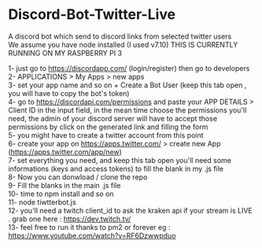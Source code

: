 # Discord-Bot-Twitter-Live
A discord bot which send to discord links from selected twitter users<br/>
We assume you have node installed (I used v7.10)
THIS IS CURRENTLY RUNNING ON MY RASPBERRY PI 3


 1- just go to https://discordapp.com/  (login/register) then go to developers <br/>
 2- APPLICATIONS > My Apps > new apps<br/>
 3- set your app name and so on   +   Create a Bot User (keep this tab open , you will have to copy the bot's token)<br/>
 4- go to https://discordapi.com/permissions and paste your APP DETAILS > Client ID in the input field,
 in the mean time choose the permissions you'll need, the admin of your discord server will have to accept those permissions by click on the generated link and filling the form<br/>
 5- you might have to create a twitter account from this point<br/>
 6- create your app on https://apps.twitter.com/ > create new App (https://apps.twitter.com/app/new)<br/>
 7- set everything you need, and keep this tab open you'll need some informations (keys and access tokens) to fill the blank in my .js file<br/>
 8- Now you can donwload / clone the repo<br/>
 9- Fill the blanks in the main .js file<br/>
 10- time to npm install and so on<br/>
 11- node tiwtterbot.js<br/>
 12- you'll need a twitch client_id to ask the kraken api if your stream is LIVE . grab one here : https://dev.twitch.tv/ <br/>
 13- feel free to run it thanks to pm2 or forever eg : https://www.youtube.com/watch?v=RF6Dzwwpduo
 
